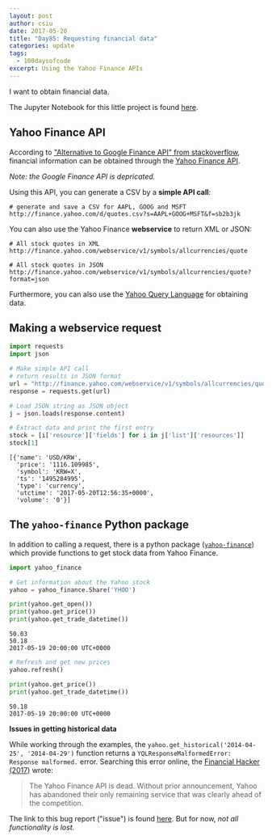 ```yaml
---
layout: post
author: csiu
date: 2017-05-20
title: "Day85: Requesting financial data"
categories: update
tags:
  - 100daysofcode
excerpt: Using the Yahoo Finance APIs
---
```


I want to obtain financial data.

The Jupyter Notebook for this little project is found [here](https://nbviewer.jupyter.org/github/csiu/100daysofcode/blob/master/misc/day85.ipynb).

## Yahoo Finance API

According to ["Alternative to Google Finance API" from stackoverflow](http://stackoverflow.com/questions/10040954/alternative-to-google-finance-api), financial information can be obtained through the [Yahoo Finance API](http://www.jarloo.com/yahoo_finance/).

*Note: the Google Finance API is depricated.*

Using this API, you can generate a CSV by a **simple API call**:

```
# generate and save a CSV for AAPL, GOOG and MSFT
http://finance.yahoo.com/d/quotes.csv?s=AAPL+GOOG+MSFT&f=sb2b3jk
```

You can also use the Yahoo Finance **webservice** to return XML or JSON:

```
# All stock quotes in XML
http://finance.yahoo.com/webservice/v1/symbols/allcurrencies/quote

# All stock quotes in JSON
http://finance.yahoo.com/webservice/v1/symbols/allcurrencies/quote?format=json
```

Furthermore, you can also use the [Yahoo Query Language](https://developer.yahoo.com/yql/guide/yql-code-examples.html) for obtaining data.

## Making a webservice request

```python
import requests
import json  

# Make simple API call
# return results in JSON format
url = "http://finance.yahoo.com/webservice/v1/symbols/allcurrencies/quote?format=json"
response = requests.get(url)

# Load JSON string as JSON object
j = json.loads(response.content)

# Extract data and print the first entry
stock = [i['resource']['fields'] for i in j['list']['resources']]
stock[1]
```

    [{'name': 'USD/KRW',
      'price': '1116.109985',
      'symbol': 'KRW=X',
      'ts': '1495284995',
      'type': 'currency',
      'utctime': '2017-05-20T12:56:35+0000',
      'volume': '0'}]

## The `yahoo-finance` Python package

In addition to calling a request, there is a python package ([`yahoo-finance`](https://pypi.python.org/pypi/yahoo-finance)) which provide functions to get stock data from Yahoo Finance.


```python
import yahoo_finance

# Get information about the Yahoo stock
yahoo = yahoo_finance.Share('YHOO')

print(yahoo.get_open())
print(yahoo.get_price())
print(yahoo.get_trade_datetime())
```

    50.03
    50.18
    2017-05-19 20:00:00 UTC+0000

```python
# Refresh and get new prices
yahoo.refresh()

print(yahoo.get_price())
print(yahoo.get_trade_datetime())
```

    50.18
    2017-05-19 20:00:00 UTC+0000


**Issues in getting historical data**

While working through the examples, the `yahoo.get_historical('2014-04-25', '2014-04-29')` function returns a `YQLResponseMalformedError: Response malformed.` error. Searching this error online, the [Financial Hacker (2017)](http://www.financial-hacker.com/bye-yahoo-and-thank-you-for-the-fish/#more-2443) wrote:

> The Yahoo Finance API is dead. Without prior announcement, Yahoo has abandoned their only remaining service that was clearly ahead of the competition.

The link to this bug report ("issue") is found [here](https://github.com/lukaszbanasiak/yahoo-finance/issues/90). But for now, *not all functionality is lost*.
